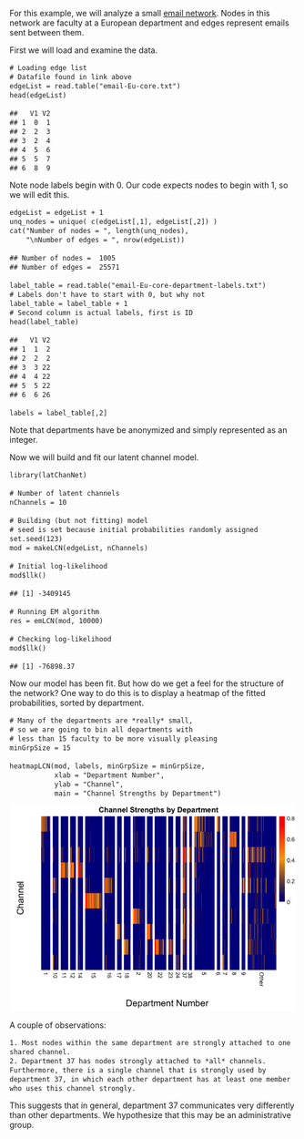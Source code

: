 For this example, we will analyze a small [email
network](https://snap.stanford.edu/data/email-Eu-core.html). Nodes in
this network are faculty at a European department and edges represent
emails sent between them.

First we will load and examine the data.

    # Loading edge list
    # Datafile found in link above
    edgeList = read.table("email-Eu-core.txt")
    head(edgeList)

    ##   V1 V2
    ## 1  0  1
    ## 2  2  3
    ## 3  2  4
    ## 4  5  6
    ## 5  5  7
    ## 6  8  9

Note node labels begin with 0. Our code expects nodes to begin with 1,
so we will edit this.

    edgeList = edgeList + 1
    unq_nodes = unique( c(edgeList[,1], edgeList[,2]) ) 
    cat("Number of nodes = ", length(unq_nodes),
        "\nNumber of edges = ", nrow(edgeList))

    ## Number of nodes =  1005 
    ## Number of edges =  25571

    label_table = read.table("email-Eu-core-department-labels.txt")
    # Labels don't have to start with 0, but why not
    label_table = label_table + 1
    # Second column is actual labels, first is ID
    head(label_table)

    ##   V1 V2
    ## 1  1  2
    ## 2  2  2
    ## 3  3 22
    ## 4  4 22
    ## 5  5 22
    ## 6  6 26

    labels = label_table[,2]

Note that departments have be anonymized and simply represented as an
integer.

Now we will build and fit our latent channel model.

    library(latChanNet)

    # Number of latent channels
    nChannels = 10

    # Building (but not fitting) model
    # seed is set because initial probabilities randomly assigned
    set.seed(123)
    mod = makeLCN(edgeList, nChannels)

    # Initial log-likelihood
    mod$llk()

    ## [1] -3409145

    # Running EM algorithm
    res = emLCN(mod, 10000)

    # Checking log-likelihood
    mod$llk()

    ## [1] -76898.37

Now our model has been fit. But how do we get a feel for the structure
of the network? One way to do this is to display a heatmap of the fitted
probabilities, sorted by department.

    # Many of the departments are *really* small, 
    # so we are going to bin all departments with 
    # less than 15 faculty to be more visually pleasing
    minGrpSize = 15

    heatmapLCN(mod, labels, minGrpSize = minGrpSize, 
               xlab = "Department Number", 
               ylab = "Channel", 
               main = "Channel Strengths by Department")

![](emailExample_files/figure-markdown_strict/unnamed-chunk-4-1.png)

A couple of observations: 

    1. Most nodes within the same department are strongly attached to one shared channel. 
    2. Department 37 has nodes strongly attached to *all* channels. Furthermore, there is a single channel that is strongly used by department 37, in which each other department has at least one member who uses this channel strongly. 
    
This suggests that in general, department 37 communicates very differently than other departments. We hypothesize that this may be an administrative group.     
